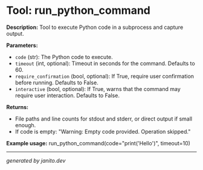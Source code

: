 # Tool: run_python_command

**Description:**
Tool to execute Python code in a subprocess and capture output.

**Parameters:**
- `code` (str): The Python code to execute.
- `timeout` (int, optional): Timeout in seconds for the command. Defaults to 60.
- `require_confirmation` (bool, optional): If True, require user confirmation before running. Defaults to False.
- `interactive` (bool, optional): If True, warns that the command may require user interaction. Defaults to False.

**Returns:**
- File paths and line counts for stdout and stderr, or direct output if small enough.
- If code is empty: "Warning: Empty code provided. Operation skipped."

**Example usage:**
run_python_command(code="print('Hello')", timeout=10)

---
_generated by janito.dev_